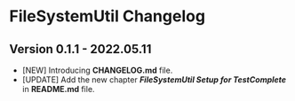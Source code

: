 # FileSystemUtil Changelog

## Version 0.1.1 - 2022.05.11

* [NEW] Introducing **CHANGELOG.md** file.
* [UPDATE] Add the new chapter _**FileSystemUtil Setup for TestComplete**_ in
**README.md** file.